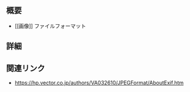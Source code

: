 ## 概要
- [[画像]] ファイルフォーマット

## 詳細


## 関連リンク
- https://hp.vector.co.jp/authors/VA032610/JPEGFormat/AboutExif.htm